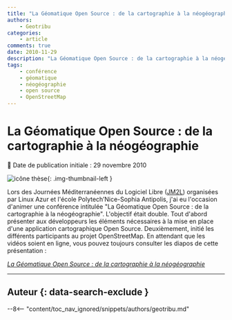 ```yaml
---
title: "La Géomatique Open Source : de la cartographie à la néogéographie"
authors:
    - Geotribu
categories:
    - article
comments: true
date: 2010-11-29
description: "La Géomatique Open Source : de la cartographie à la néogéographie"
tags:
    - conférence
    - géomatique
    - néogéographie
    - open source
    - OpenStreetMap
---
```


# La Géomatique Open Source : de la cartographie à la néogéographie

:calendar: Date de publication initiale : 29 novembre 2010

![icône thèse](https://cdn.geotribu.fr/img/logos-icones/divers/these.png "icône thèse"){: .img-thumbnail-left }

Lors des Journées Méditerranéennes du Logiciel Libre ([JM2L](http://jm2l.linux-azur.org/)) organisées par Linux Azur et l'école Polytech’Nice-Sophia Antipolis, j'ai eu l'occasion d'animer une conférence intitulée "La Géomatique Open Source : de la cartographie à la néogéographie". L'objectif était double. Tout d'abord présenter aux développeurs les éléments nécessaires à la mise en place d'une application cartographique Open Source. Deuxièmement, initié les différents participants au projet OpenStreetMap. En attendant que les vidéos soient en ligne, vous pouvez toujours consulter les diapos de cette présentation :

*[La Géomatique Open Source : de la cartographie à la néogéographie](https://www.slideshare.net/arno974/vandecasteele-jm2l-2 "La Géomatique Open Source :  de la cartographie à la néogéographie")*

----

## Auteur {: data-search-exclude }

--8<-- "content/toc_nav_ignored/snippets/authors/geotribu.md"
